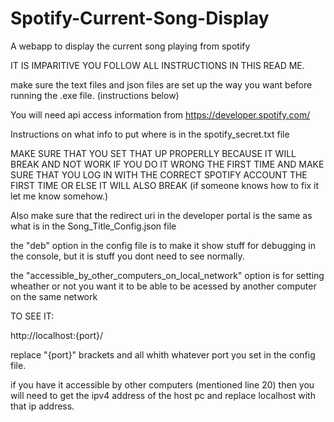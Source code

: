 # Spotify-Current-Song-Display
A webapp to display the current song playing from spotify

IT IS IMPARITIVE YOU FOLLOW ALL INSTRUCTIONS IN THIS READ ME.

make sure the text files and json files are set up the way you want before running the .exe file. (instructions below)

You will need api access information from https://developer.spotify.com/

Instructions on what info to put where is in the spotify_secret.txt file

MAKE SURE THAT YOU SET THAT UP PROPERLLY BECAUSE IT WILL BREAK AND NOT WORK IF YOU DO IT WRONG THE FIRST TIME
  AND MAKE SURE THAT YOU LOG IN WITH THE CORRECT SPOTIFY ACCOUNT THE FIRST TIME OR ELSE IT WILL ALSO BREAK
    (if someone knows how to fix it let me know somehow.)

Also make sure that the redirect uri in the developer portal is the same as what is in the Song_Title_Config.json file

the "deb" option in the config file is to make it show stuff for debugging in the console, but it is stuff you dont need to see normally.

the "accessible_by_other_computers_on_local_network" option is for setting wheather or not you want it to be able to be acessed by another computer on the same network

TO SEE IT:

  http://localhost:{port}/

  replace "{port}" brackets and all whith whatever port you set in the config file.

  if you have it accessible by other computers (mentioned line 20) then you will need to get the ipv4 address of the host pc and replace localhost with that ip address.

  
